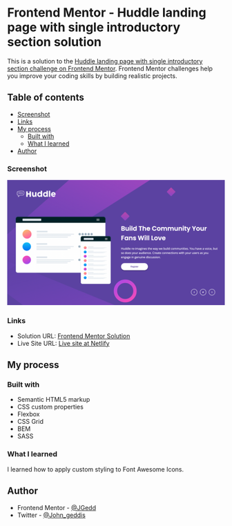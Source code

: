 # Frontend Mentor - Huddle landing page with single introductory section solution

This is a solution to the [Huddle landing page with single introductory section challenge on Frontend Mentor](https://www.frontendmentor.io/challenges/huddle-landing-page-with-a-single-introductory-section-B_2Wvxgi0). Frontend Mentor challenges help you improve your coding skills by building realistic projects.

## Table of contents

- [Screenshot](#screenshot)
- [Links](#links)
- [My process](#my-process)
  - [Built with](#built-with)
  - [What I learned](#what-i-learned)
- [Author](#author)

### Screenshot

![Desktop Screenshot](./screenshot/screesnhot-desktop.png)

### Links

- Solution URL: [Frontend Mentor Solution](https://www.frontendmentor.io/solutions/huddle-landing-page-ULOaNsfEYG)
- Live Site URL: [Live site at Netlify](https://huddle-landing-page-cf67f1.netlify.app/)

## My process

### Built with

- Semantic HTML5 markup
- CSS custom properties
- Flexbox
- CSS Grid
- BEM
- SASS

### What I learned

I learned how to apply custom styling to Font Awesome Icons.

## Author

- Frontend Mentor - [@JGedd](https://www.frontendmentor.io/profile/JGedd)
- Twitter - [@John_geddis](https://twitter.com/john_geddis)
